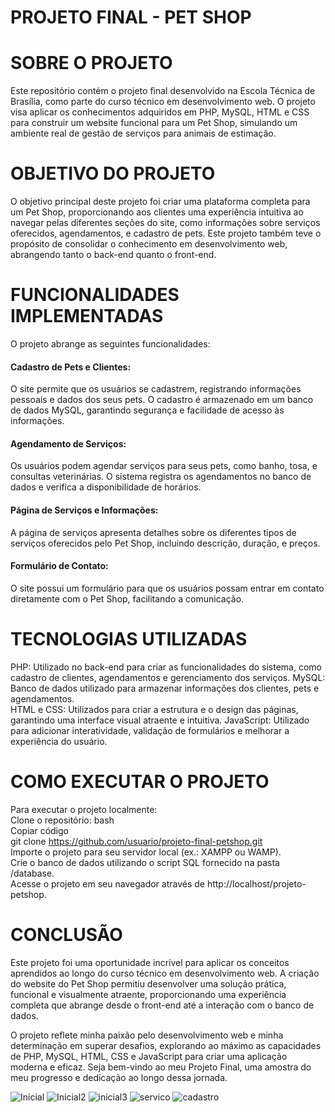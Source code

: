 # PROJETO FINAL - PET SHOP

# SOBRE O PROJETO
Este repositório contém o projeto final desenvolvido na Escola Técnica de Brasília, como parte do curso técnico em desenvolvimento web. O projeto visa aplicar os conhecimentos adquiridos em PHP, MySQL, HTML e CSS para construir um website funcional para um Pet Shop, simulando um ambiente real de gestão de serviços para animais de estimação.

# OBJETIVO DO PROJETO
O objetivo principal deste projeto foi criar uma plataforma completa para um Pet Shop, proporcionando aos clientes uma experiência intuitiva ao navegar pelas diferentes seções do site, como informações sobre serviços oferecidos, agendamentos, e cadastro de pets. Este projeto também teve o propósito de consolidar o conhecimento em desenvolvimento web, abrangendo tanto o back-end quanto o front-end.

# FUNCIONALIDADES IMPLEMENTADAS
O projeto abrange as seguintes funcionalidades:

<h4> Cadastro de Pets e Clientes: </h4>

O site permite que os usuários se cadastrem, registrando informações pessoais e dados dos seus pets. O cadastro é armazenado em um banco de dados MySQL, garantindo segurança e facilidade de acesso às informações.

<h4> Agendamento de Serviços: </h4>
Os usuários podem agendar serviços para seus pets, como banho, tosa, e consultas veterinárias. O sistema registra os agendamentos no banco de dados e verifica a disponibilidade de horários.

<h4>Página de Serviços e Informações: </h4>

A página de serviços apresenta detalhes sobre os diferentes tipos de serviços oferecidos pelo Pet Shop, incluindo descrição, duração, e preços.

<h4> Formulário de Contato: </h4>
O site possui um formulário para que os usuários possam entrar em contato diretamente com o Pet Shop, facilitando a comunicação.

# TECNOLOGIAS UTILIZADAS
PHP: Utilizado no back-end para criar as funcionalidades do sistema, como cadastro de clientes, agendamentos e gerenciamento dos serviços.
MySQL: Banco de dados utilizado para armazenar informações dos clientes, pets e agendamentos. <br>
HTML e CSS: Utilizados para criar a estrutura e o design das páginas, garantindo uma interface visual atraente e intuitiva.
JavaScript: Utilizado para adicionar interatividade, validação de formulários e melhorar a experiência do usuário. 

# COMO EXECUTAR O PROJETO

Para executar o projeto localmente: <br>
Clone o repositório: bash <br>
Copiar código <br> 
git clone https://github.com/usuario/projeto-final-petshop.git <br>
Importe o projeto para seu servidor local (ex.: XAMPP ou WAMP). <br>
Crie o banco de dados utilizando o script SQL fornecido na pasta /database. <br>
Acesse o projeto em seu navegador através de http://localhost/projeto-petshop. <br>

# CONCLUSÃO
Este projeto foi uma oportunidade incrível para aplicar os conceitos aprendidos ao longo do curso técnico em desenvolvimento web. A criação do website do Pet Shop permitiu desenvolver uma solução prática, funcional e visualmente atraente, proporcionando uma experiência completa que abrange desde o front-end até a interação com o banco de dados.

O projeto reflete minha paixão pelo desenvolvimento web e minha determinação em superar desafios, explorando ao máximo as capacidades de PHP, MySQL, HTML, CSS e JavaScript para criar uma aplicação moderna e eficaz. Seja bem-vindo ao meu Projeto Final, uma amostra do meu progresso e dedicação ao longo dessa jornada.

![Inicial](https://github.com/tutuhzin/PetShop/assets/90862900/3bd0ef71-4d58-4203-9103-8c839faf8f7b)
![Inicial2](https://github.com/tutuhzin/PetShop/assets/90862900/6680b488-2b2b-44a6-b077-7477d75ae1d8)
![inicial3](https://github.com/tutuhzin/PetShop/assets/90862900/026cacbd-3f03-4eff-b9fa-0b2b17004c97)
![servico](https://github.com/tutuhzin/PetShop/assets/90862900/4d623f03-6e45-4907-ac98-f2f810374ea3)
![cadastro](https://github.com/tutuhzin/PetShop/assets/90862900/b1361ec7-aa04-4be3-8d7d-28f3dc1b5998)
